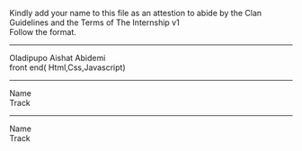 
Kindly add your name to this file as an attestion to abide by the Clan Guidelines and the Terms of The Internship v1
<br/> Follow the format.<br/> 
___
Oladipupo Aishat Abidemi <br/>
front end(  Html,Css,Javascript)
___
Name <br/>
Track
___
Name <br/>
Track
